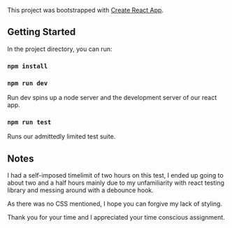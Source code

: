 This project was bootstrapped with [Create React App](https://github.com/facebook/create-react-app).

## Getting Started

In the project directory, you can run:

### `npm install`

### `npm run dev`

Run dev spins up a node server and the development server of our react app.

### `npm run test`

Runs our admittedly limited test suite.

## Notes

I had a self-imposed timelimit of two hours on this test, I ended up going to about two and a half hours mainly due to my unfamiliarity with react testing library and messing around with a debounce hook.

As there was no CSS mentioned, I hope you can forgive my lack of styling.

Thank you for your time and I appreciated your time conscious assignment.

